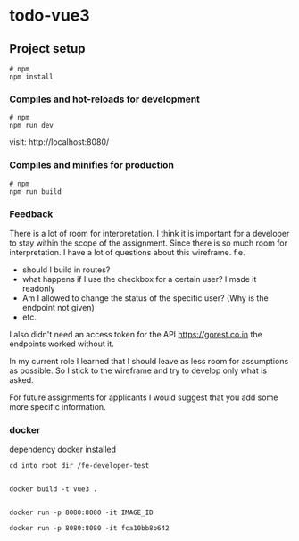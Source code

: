 # todo-vue3

## Project setup

```
# npm
npm install
```

### Compiles and hot-reloads for development

```
# npm
npm run dev
```

visit: http://localhost:8080/

### Compiles and minifies for production

```
# npm
npm run build

```

### Feedback

There is a lot of room for interpretation. I think it is important for a developer to stay within the scope of the assignment. Since there is so much room for interpretation. I have a lot of questions about this wireframe. f.e.

- should I build in routes?
- what happens if I use the checkbox for a certain user? I made it readonly
- Am I allowed to change the status of the specific user? (Why is the endpoint not given)
- etc.

I also didn't need an access token for the API https://gorest.co.in the endpoints worked without it.

In my current role I learned that I should leave as less room for assumptions as possible. So I stick to the wireframe and try to develop only what is asked.

For future assignments for applicants I would suggest that you add some more specific information.

### docker

dependency docker installed

```
cd into root dir /fe-developer-test


docker build -t vue3 .


docker run -p 8080:8080 -it IMAGE_ID

docker run -p 8080:8080 -it fca10bb8b642
```
